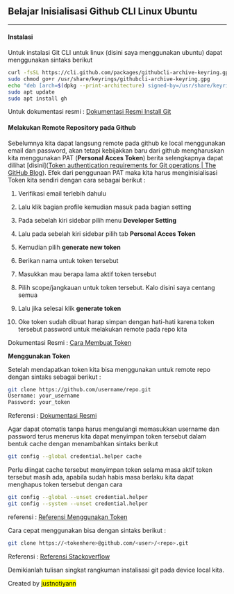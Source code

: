 ## Belajar Inisialisasi Github CLI Linux Ubuntu

---

#### **Instalasi**

Untuk instalasi Git CLI untuk linux (disini saya menggunakan ubuntu) dapat menggunakan sintaks berikut 

```bash
curl -fsSL https://cli.github.com/packages/githubcli-archive-keyring.gpg | sudo dd of=/usr/share/keyrings/githubcli-archive-keyring.gpg
sudo chmod go+r /usr/share/keyrings/githubcli-archive-keyring.gpg
echo "deb [arch=$(dpkg --print-architecture) signed-by=/usr/share/keyrings/githubcli-archive-keyring.gpg] https://cli.github.com/packages stable main" | sudo tee /etc/apt/sources.list.d/github-cli.list > /dev/null
sudo apt update
sudo apt install gh
```

Untuk dokumentasi resmi : [Dokumentasi Resmi Install Git](https://github.com/cli/cli/blob/trunk/docs/install_linux.md)

#### **Melakukan Remote Repository pada Github**

Sebelumnya kita dapat langsung remote pada github ke local menggunakan email dan password, akan tetapi kebijakkan baru dari github mengharuskan kita menggunakan PAT (**Personal Acces Token**) berita selengkapnya dapat dilihat [disini]([Token authentication requirements for Git operations | The GitHub Blog](https://github.blog/2020-12-15-token-authentication-requirements-for-git-operations/)). Efek dari penggunaan PAT maka kita harus menginisialisasi Token kita sendiri dengan cara sebagai berikut :

1. Verifikasi email terlebih dahulu

2. Lalu klik bagian profile kemudian masuk pada bagian setting

3. Pada sebelah kiri sidebar pilih menu **Developer Setting**

4. Lalu pada sebelah kiri sidebar pilih tab **Personal Acces Token**

5. Kemudian pilih **generate new token**

6. Berikan nama untuk token tersebut

7. Masukkan mau berapa lama aktif token tersebut

8. Pilih scope/jangkauan untuk token tersebut. Kalo disini saya centang semua 

9. Lalu jika selesai klik **generate token**

10. Oke token sudah dibuat harap simpan dengan hati-hati karena token tersebut password untuk melakukan remote pada repo kita

Dokumentasi Resmi : [Cara Membuat Token](https://docs.github.com/en/authentication/keeping-your-account-and-data-secure/creating-a-personal-access-token)

**Menggunakan Token**

Setelah mendapatkan token kita bisa menggunakan untuk remote repo dengan sintaks sebagai berikut :

```bash
git clone https://github.com/username/repo.git
Username: your_username
Password: your_token
```

Referensi : [Dokumentasi Resmi](https://docs.github.com/en/authentication/keeping-your-account-and-data-secure/creating-a-personal-access-token)

Agar dapat otomatis tanpa harus mengulangi memasukkan username dan password terus menerus kita dapat menyimpan token tersebut dalam bentuk cache dengan menambahkan sintaks berikut 

```bash
git config --global credential.helper cache
```

Perlu diingat cache tersebut menyimpan token selama masa aktif token tersebut masih ada, apabila sudah habis masa berlaku kita dapat menghapus token tersebut dengan cara

```bash
git config --global --unset credential.helper
git config --system --unset credential.helper
```

referensi : [Referensi Menggunakan Token](https://itsmycode.com/support-for-password-authentication-was-removed-github/)

Cara cepat menggunakan bisa dengan sintaks berikut :

```bash
git clone https://<tokenhere>@github.com/<user>/<repo>.git
```

Referensi : [Referensi Stackoverflow](https://stackoverflow.com/questions/68775869/message-support-for-password-authentication-was-removed-please-use-a-personal)

Demikianlah tulisan singkat rangkuman instalisasi git pada device local kita.

Created by <mark>justnotiyann</mark>
